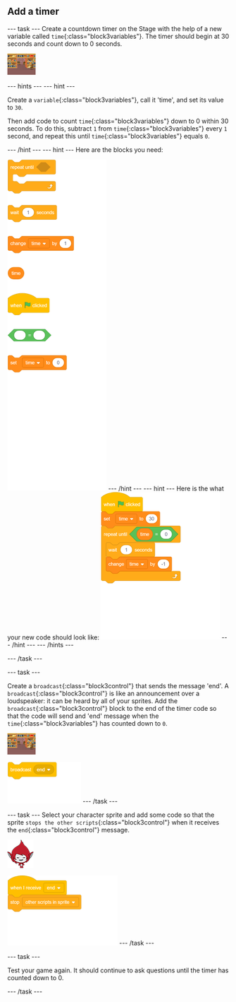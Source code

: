 ## Add a timer

--- task ---
Create a countdown timer on the Stage with the help of a new variable called `time`{:class="block3variables"}. The timer should begin at 30 seconds and count down to 0 seconds.

![Stage sprite](images/stage-sprite.png)

--- hints ---
--- hint ---

Create a `variable`{:class="block3variables"}, call it 'time', and set its value to `30`.

Then add code to count `time`{:class="block3variables"} down to 0 within 30 seconds. To do this, subtract `1` from `time`{:class="block3variables"} every `1` second, and repeat this until `time`{:class="block3variables"} equals `0`.

--- /hint ---
--- hint ---
Here are the blocks you need:

![blocks_1545305917_1494923](images/blocks_1545305917_1494923.png)
--- /hint ---
--- hint ---
Here is the what your new code should look like:
![blocks_1545305918_313704](images/blocks_1545305918_313704.png)
--- /hint ---
--- /hints ---

--- /task ---

--- task ---

Create a `broadcast`{:class="block3control"} that sends the message 'end'. A `broadcast`{:class="block3control"} is like an announcement over a loudspeaker: it can be heard by all of your sprites. Add the `broadcast`{:class="block3control"} block to the end of the timer code so that the code will send and 'end' message when the `time`{:class="block3variables"} has counted down to `0`.

![Stage sprite](images/stage-sprite.png)

![blocks_1545305919_4771678](images/blocks_1545305919_4771678.png)
--- /task ---

--- task ---
Select your character sprite and add some code so that the sprite `stops the other scripts`{:class="block3control"} when it receives the `end`{:class="block3control"} message.

![Giga sprite](images/giga-sprite.png)

![blocks_1545305920_5680425](images/blocks_1545305920_5680425.png)
--- /task ---

--- task ---

Test your game again. It should continue to ask questions until the timer has counted down to 0.

--- /task ---
